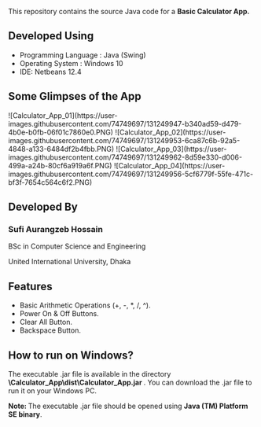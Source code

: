 
This repository contains the source Java code for a <b> Basic Calculator App. </b>

<h2> Developed Using </h2>
<ul>
    <li> Programming Language : Java (Swing)</li>
    <li> Operating System : Windows 10 </li>
    <li> IDE: Netbeans 12.4 </li>
</ul>

<h2> Some Glimpses of the App </h2>
![Calculator_App_01](https://user-images.githubusercontent.com/74749697/131249947-b340ad59-d479-4b0e-b0fb-06f01c7860e0.PNG)
![Calculator_App_02](https://user-images.githubusercontent.com/74749697/131249953-6ca87c6b-92a5-4848-a133-6484df2b4fbb.PNG)
![Calculator_App_03](https://user-images.githubusercontent.com/74749697/131249962-8d59e330-d006-499a-a24b-80cf6a919a6f.PNG)
![Calculator_App_04](https://user-images.githubusercontent.com/74749697/131249956-5cf6779f-55fe-471c-bf3f-7654c564c6f2.PNG)

<h2> Developed By </h2>
<h3 style="margin: '5px 0px 5px 50px';"> Sufi Aurangzeb Hossain </h3>
<p style="margin: '5px 0px 5px 50px'; font-size: '16px';"> BSc in Computer Science and Engineering </p>
<p style="margin: '5px 0px 5px 50px'; font-size: '16px';"> United International University, Dhaka </p>

<h2> Features </h2>
<ul>
    <li> Basic Arithmetic Operations (+, -, *, /, ^). </li>
    <li> Power On & Off Buttons.</li>
    <li> Clear All Button.</li>
    <li> Backspace Button.</li>
</ul>

<h2> How to run on Windows? </h2>
The executable .jar file is available in the directory <b> \Calculator_App\dist\Calculator_App.jar </b>. 
You can download the .jar file to run it on your Windows PC.

<b>Note: </b> The executable .jar file should be opened using <b> Java (TM) Platform SE binary</b>.
